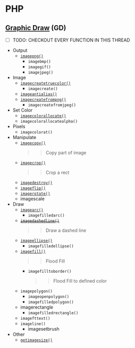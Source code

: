 # PHP
## [Graphic Draw](https://www.php.net/manual/en/book.image.php) (GD)
- [ ] TODO: CHECKOUT EVERY FUNCTION IN THIS THREAD
- Output
    - [`imagepng()`](gd-draw-dashed-line.php)
        - `imagebmp()`
        - `imagegif()`
        - `imagejpeg()`
- Image
    - [`imagecreatetruecolor()`](gd-draw-dashed-line.php)
        - `imagecreate()`
    - [`imageantialias()`](gd-draw-arc.php)
    - [`imagecreatefrompng()`](gd-image-crop.php)
        - `imagecreatefromjpeg()`
- Set Color
    - [`imagecolorallocate()`](gd-draw-arc.php)
    - `imagecolorallocatealpha()`
- Pixels
    - `imagecolorat()`
- Manipulate
    - [`imagecopy()`](gd-image-copy.php)
        >> Copy part of image
    - [`imagecrop()`](gd-image-crop.php)
        >> Crop a rect
    - [`imagedestroy()`](gd-draw-arc.php)
    - [`imageflip()`](gd-image-flip.php)
    - [`imagerotate()`](gd-image-rotate.php)
    - imagescale
- Draw
    - [`imagearc()`](gd-draw-arc.php)
        - `imagefilledarc()`
    - ~~[`imagedashedline()`](gd-draw-dashed-line.php)~~
        >> Draw a dashed line
    - [`imageellipse()`](gd-draw-arc.php)
        - `imagefilledellipse()`
    - [`imagefill()`](gd-image-flood-fill.php)
        >> Flood Fill
        - `imagefilltoborder()`
            >> Flood Fill to defined color
    - `imagepolygon()`
        - `imageopenpolygon()`
        - `imagefilledpolygon()`
    - imagerectangle
        - `imagefilledrectangle()`
    - `imagefttext()`
    - `imageline()`
        - imagesetbrush
- Other
    - [`getimagesize()`](gd-image-size.php)
